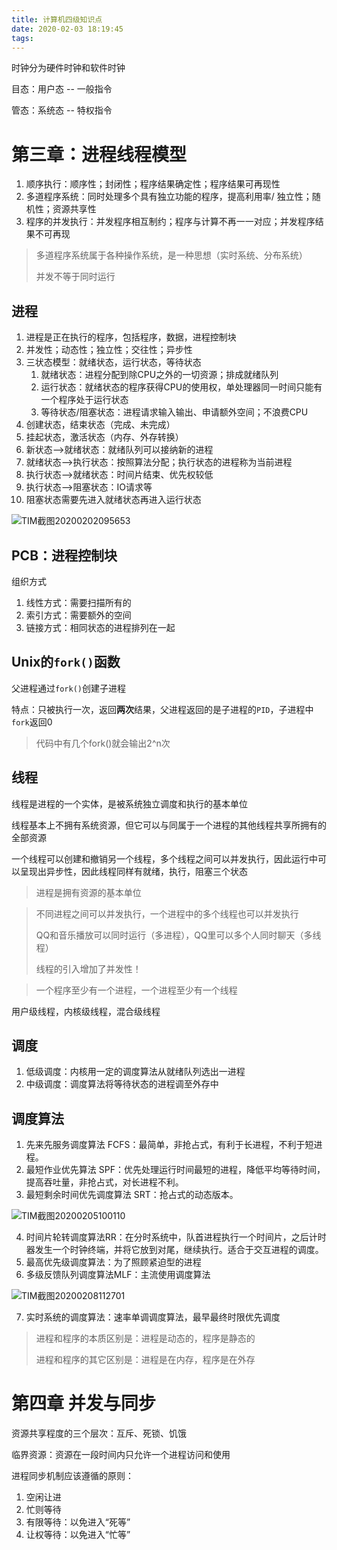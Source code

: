 ```yaml
---
title: 计算机四级知识点
date: 2020-02-03 18:19:45
tags:
---
```


时钟分为硬件时钟和软件时钟

目态：用户态 -- 一般指令

管态：系统态 -- 特权指令

# 第三章：进程线程模型

1. 顺序执行：顺序性；封闭性；程序结果确定性；程序结果可再现性
2. 多道程序系统：同时处理多个具有独立功能的程序，提高利用率/ 独立性；随机性；资源共享性
3. 程序的并发执行：并发程序相互制约；程序与计算不再一一对应；并发程序结果不可再现

> 多道程序系统属于各种操作系统，是一种思想（实时系统、分布系统）
>
> 并发不等于同时运行

## 进程

1. 进程是正在执行的程序，包括程序，数据，进程控制块
2. 并发性；动态性；独立性；交往性；异步性
3. 三状态模型：就绪状态，运行状态，等待状态
   1. 就绪状态：进程分配到除CPU之外的一切资源；排成就绪队列
   2. 运行状态：就绪状态的程序获得CPU的使用权，单处理器同一时间只能有一个程序处于运行状态
   3. 等待状态/阻塞状态：进程请求输入输出、申请额外空间；不浪费CPU
4. 创建状态，结束状态（完成、未完成）
5. 挂起状态，激活状态（内存、外存转换）
6. 新状态-->就绪状态：就绪队列可以接纳新的进程
7. 就绪状态-->执行状态：按照算法分配；执行状态的进程称为当前进程
8. 执行状态-->就绪状态：时间片结束、优先权较低
9. 执行状态-->阻塞状态：IO请求等
10. 阻塞状态需要先进入就绪状态再进入运行状态

![TIM截图20200202095653](//tvax4.sinaimg.cn/large/006BuM4Jly1gbhtnod40pj30qo0f7k0k.jpg)

## PCB：进程控制块

组织方式

1. 线性方式：需要扫描所有的
2. 索引方式：需要额外的空间
3. 链接方式：相同状态的进程排列在一起

## Unix的`fork()`函数

父进程通过`fork()`创建子进程

特点：只被执行一次，返回**两次**结果，父进程返回的是子进程的`PID`，子进程中`fork`返回0

> 代码中有几个fork()就会输出2^n次

## 线程

线程是进程的一个实体，是被系统独立调度和执行的基本单位

线程基本上不拥有系统资源，但它可以与同属于一个进程的其他线程共享所拥有的全部资源

一个线程可以创建和撤销另一个线程，多个线程之间可以并发执行，因此运行中可以呈现出异步性，因此线程同样有就绪，执行，阻塞三个状态

> 进程是拥有资源的基本单位

> 不同进程之间可以并发执行，一个进程中的多个线程也可以并发执行
>
> QQ和音乐播放可以同时运行（多进程），QQ里可以多个人同时聊天（多线程）
>
> 线程的引入增加了并发性！

> 一个程序至少有一个进程，一个进程至少有一个线程

用户级线程，内核级线程，混合级线程

## 调度

1. 低级调度：内核用一定的调度算法从就绪队列选出一进程
2. 中级调度：调度算法将等待状态的进程调至外存中

## 调度算法

1. 先来先服务调度算法 FCFS：最简单，非抢占式，有利于长进程，不利于短进程。
2. 最短作业优先算法 SPF：优先处理运行时间最短的进程，降低平均等待时间，提高吞吐量，非抢占式，对长进程不利。
3. 最短剩余时间优先调度算法 SRT：抢占式的动态版本。

![TIM截图20200205100110](//tvax3.sinaimg.cn/large/006BuM4Jly1gblan566baj30qc0eedoa.jpg)

4. 时间片轮转调度算法RR：在分时系统中，队首进程执行一个时间片，之后计时器发生一个时钟终端，并将它放到对尾，继续执行。适合于交互进程的调度。
5. 最高优先级调度算法：为了照顾紧迫型的进程
6. 多级反馈队列调度算法MLF：主流使用调度算法

![TIM截图20200208112701](//tvax3.sinaimg.cn/large/006BuM4Jly1gbotzhu7lnj30m80fm452.jpg)

7. 实时系统的调度算法：速率单调调度算法，最早最终时限优先调度

> 进程和程序的本质区别是：进程是动态的，程序是静态的
>
> 进程和程序的其它区别是：进程是在内存，程序是在外存

# 第四章 并发与同步

资源共享程度的三个层次：互斥、死锁、饥饿

临界资源：资源在一段时间内只允许一个进程访问和使用

进程同步机制应该遵循的原则：

1. 空闲让进
2. 忙则等待
3. 有限等待：以免进入“死等”
4. 让权等待：以免进入“忙等”